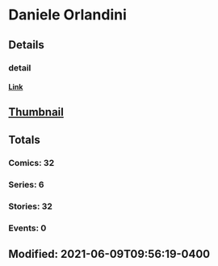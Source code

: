 # Daniele  Orlandini 
## Details
### detail
#### [Link](http://marvel.com/comics/creators/13249/daniele_orlandini?utm_campaign=apiRef&utm_source=225578a89fc76f3d20fbffda5d17a88d)
## [Thumbnail](http://i.annihil.us/u/prod/marvel/i/mg/b/40/image_not_available.jpg)
## Totals
### Comics: 32
### Series: 6
### Stories: 32
### Events: 0
## Modified: 2021-06-09T09:56:19-0400